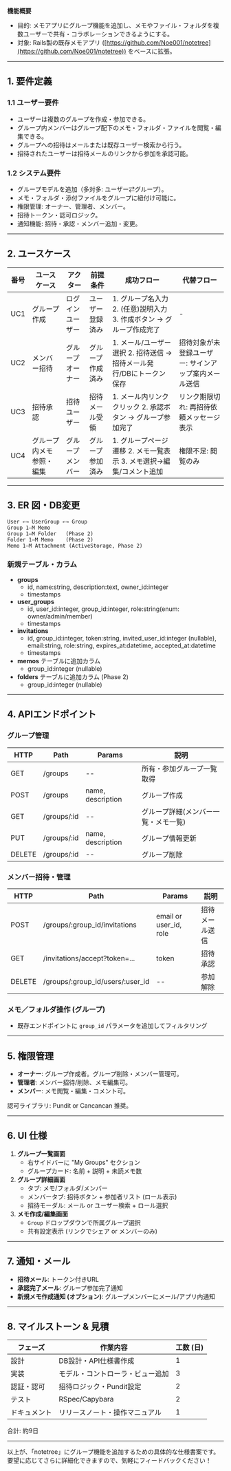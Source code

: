 **機能概要**

- 目的: メモアプリにグループ機能を追加し、メモやファイル・フォルダを複数ユーザーで共有・コラボレーションできるようにする。
- 対象: Rails製の既存メモアプリ ([https://github.com/Noe001/notetree](https://github.com/Noe001/notetree)) をベースに拡張。

---

## 1. 要件定義

### 1.1 ユーザー要件

- ユーザーは複数のグループを作成・参加できる。
- グループ内メンバーはグループ配下のメモ・フォルダ・ファイルを閲覧・編集できる。
- グループへの招待はメールまたは既存ユーザー検索から行う。
- 招待されたユーザーは招待メールのリンクから参加を承認可能。

### 1.2 システム要件

- グループモデルを追加（多対多: ユーザー⇄グループ）。
- メモ・フォルダ・添付ファイルをグループに紐付け可能に。
- 権限管理: オーナー、管理者、メンバー。
- 招待トークン・認可ロジック。
- 通知機能: 招待・承認・メンバー追加・変更。

---

## 2. ユースケース

| 番号  | ユースケース       | アクター     | 前提条件     | 成功フロー                                      | 代替フロー                       |
| --- | ------------ | -------- | -------- | ------------------------------------------ | --------------------------- |
| UC1 | グループ作成       | ログインユーザー | ユーザー登録済み | 1. グループ名入力 2. (任意)説明入力 3. 作成ボタン → グループ作成完了 | -                           |
| UC2 | メンバー招待       | グループオーナー | グループ作成済み | 1. メール/ユーザー選択 2. 招待送信 → 招待メール発行/DBにトークン保存  | 招待対象が未登録ユーザー: サインアップ案内メール送信 |
| UC3 | 招待承認         | 招待ユーザー   | 招待メール受領  | 1. メール内リンククリック 2. 承認ボタン → グループ参加完了         | リンク期限切れ: 再招待依頼メッセージ表示       |
| UC4 | グループ内メモ参照・編集 | グループメンバー | グループ参加済み | 1. グループページ遷移 2. メモ一覧表示 3. メモ選択→編集/コメント追加   | 権限不足: 閲覧のみ                  |

---

## 3. ER 図・DB変更

```plaintext
User ←→ UserGroup ←→ Group
Group 1–M Memo
Group 1–M Folder   (Phase 2)
Folder 1–M Memo    (Phase 2)
Memo 1–M Attachment (ActiveStorage, Phase 2)
```

### 新規テーブル・カラム

- **groups**
  - id, name\:string, description\:text, owner\_id\:integer
  - timestamps
- **user\_groups**
  - id, user\_id\:integer, group\_id\:integer, role\:string(enum: owner/admin/member)
  - timestamps
- **invitations**
  - id, group\_id\:integer, token\:string, invited\_user\_id\:integer (nullable), email\:string, role\:string, expires\_at\:datetime, accepted\_at\:datetime
  - timestamps
- **memos** テーブルに追加カラム
  - group\_id\:integer (nullable)
- **folders** テーブルに追加カラム (Phase 2)
  - group\_id\:integer (nullable)

---

## 4. APIエンドポイント

### グループ管理

| HTTP   | Path         | Params            | 説明                  |
| ------ | ------------ | ----------------- | ------------------- |
| GET    | /groups      | --                | 所有・参加グループ一覧取得       |
| POST   | /groups      | name, description | グループ作成              |
| GET    | /groups/\:id | --                | グループ詳細(メンバー一覧・メモ一覧) |
| PUT    | /groups/\:id | name, description | グループ情報更新            |
| DELETE | /groups/\:id | --                | グループ削除              |

### メンバー招待・管理

| HTTP   | Path                                 | Params                  | 説明      |
| ------ | ------------------------------------ | ----------------------- | ------- |
| POST   | /groups/\:group\_id/invitations      | email or user\_id, role | 招待メール送信 |
| GET    | /invitations/accept?token=...        | token                   | 招待承認    |
| DELETE | /groups/\:group\_id/users/\:user\_id | --                      | 参加解除    |

### メモ／フォルダ操作 (グループ)

- 既存エンドポイントに `group_id` パラメータを追加してフィルタリング

---

## 5. 権限管理

- **オーナー**: グループ作成者。グループ削除・メンバー管理可。
- **管理者**: メンバー招待/削除、メモ編集可。
- **メンバー**: メモ閲覧・編集・コメント可。

認可ライブラリ: Pundit or Cancancan 推奨。

---

## 6. UI 仕様

1. **グループ一覧画面**
   - 右サイドバーに "My Groups" セクション
   - グループカード: 名前 + 説明 + 未読メモ数
2. **グループ詳細画面**
   - タブ: メモ/フォルダ/メンバー
   - メンバータブ: 招待ボタン + 参加者リスト (ロール表示)
   - 招待モーダル: メール or ユーザー検索 + ロール選択
3. **メモ作成/編集画面**
   - `Group` ドロップダウンで所属グループ選択
   - 共有設定表示 (リンクでシェア or メンバーのみ)

---

## 7. 通知・メール

- **招待メール**: トークン付きURL
- **承認完了メール**: グループ参加完了通知
- **新規メモ作成通知 (オプション)**: グループメンバーにメール/アプリ内通知

---

## 8. マイルストーン & 見積

| フェーズ   | 作業内容             | 工数 (日) |
| ------ | ---------------- | ------ |
| 設計     | DB設計・API仕様書作成    | 1      |
| 実装     | モデル・コントローラ・ビュー追加 | 3      |
| 認証・認可  | 招待ロジック・Pundit設定  | 2      |
| テスト    | RSpec/Capybara   | 2      |
| ドキュメント | リリースノート・操作マニュアル  | 1      |

合計: 約9日

---

以上が、「notetree」にグループ機能を追加するための具体的な仕様書案です。 要望に応じてさらに詳細化できますので、気軽にフィードバックください！


